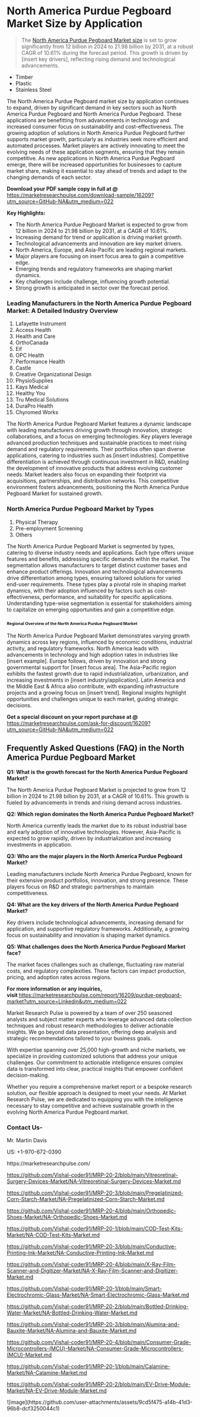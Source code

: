 <h1>North America Purdue Pegboard Market&nbsp;Size by Application</h1><blockquote><p>The <a href="https://marketresearchpulse.com/download-sample/16209?utm_source=GitHub-NA&amp;utm_medium=022">North America Purdue Pegboard Market size</a> is set to grow significantly from 12 billion in 2024 to 21.98 billion by 2031, at a robust CAGR of 10.61% during the forecast period. This growth is driven by [insert key drivers], reflecting rising demand and technological advancements.</p></blockquote><ul><li>Timber<li> Plastic<li> Stainless Steel</li></ul><p>The North America Purdue Pegboard market size by application continues to expand, driven by significant demand in key sectors such as North America Purdue Pegboard and North America Purdue Pegboard. These applications are benefitting from advancements in technology and increased consumer focus on sustainability and cost-effectiveness. The growing adoption of solutions in North America Purdue Pegboard further supports market growth, particularly as industries seek more efficient and automated processes. Market players are actively innovating to meet the evolving needs of these application segments, ensuring that they remain competitive. As new applications in North America Purdue Pegboard emerge, there will be increased opportunities for businesses to capture market share, making it essential to stay ahead of trends and adapt to the changing demands of each sector.</p><p><strong>Download your PDF sample copy in full at @ </strong><a href="https://marketresearchpulse.com/download-sample/16209?utm_source=GitHub-NA&amp;utm_medium=022">https://marketresearchpulse.com/download-sample/16209?utm_source=GitHub-NA&amp;utm_medium=022</a></p><p><strong>Key Highlights: </strong></p><ul><li>The North America Purdue Pegboard Market is expected to grow from 12 billion in 2024 to 21.98 billion by 2031, at a CAGR of 10.61%.</li><li>Increasing demand for trend or application is driving market growth.</li><li>Technological advancements and innovation are key market drivers.</li><li>North America, Europe, and Asia-Pacific are leading regional markets.</li><li>Major players are focusing on insert focus area to gain a competitive edge.</li><li>Emerging trends and regulatory frameworks are shaping market dynamics.</li><li>Key challenges include challenge, influencing growth potential.</li><li>Strong growth is anticipated in sector over the forecast period.</li></ul><h3>Leading Manufacturers in the North America Purdue Pegboard Market: A Detailed Industry Overview</h3><ol><li>Lafayette Instrument</li><li>Access Health</li><li>Health and Care</li><li>OrthoCanada</li><li>Eif</li><li>OPC Health</li><li>Performance Health</li><li>Castle</li><li>Creative Organizational Design</li><li>PhysioSupplies</li><li>Kays Medical</li><li>Healthy You</li><li>Tru Medical Solutions</li><li>DuraPro Health</li><li>Chyromed Works</li></ol><div class="flex max-w-full flex-col flex-grow"><div class="min-h-8 text-message flex w-full flex-col items-end gap-2 whitespace-normal break-words [.text-message+&amp;]:mt-5" dir="auto" data-message-author-role="assistant" data-message-id="fd8432e4-4910-450d-b182-61b7bfb0a01f" data-message-model-slug="gpt-4o"><div class="flex w-full flex-col gap-1 empty:hidden first:pt-[3px]"><div class="markdown prose w-full break-words dark:prose-invert light"><p>The North America Purdue Pegboard Market features a dynamic landscape with leading manufacturers driving growth through innovation, strategic collaborations, and a focus on emerging technologies. Key players leverage advanced production techniques and sustainable practices to meet rising demand and regulatory requirements. Their portfolios often span diverse applications, catering to industries such as [insert industries]. Competitive differentiation is achieved through continuous investment in R&amp;D, enabling the development of innovative products that address evolving customer needs. Market leaders also focus on expanding their footprint via acquisitions, partnerships, and distribution networks. This competitive environment fosters advancements, positioning the North America Purdue Pegboard Market for sustained growth.</p></div></div></div></div><h3>North America Purdue Pegboard Market by Types</h3><ol><li>Physical Therapy<li> Pre-employment Screening<li> Others</li></ol><div class="flex max-w-full flex-col flex-grow"><div class="min-h-8 text-message flex w-full flex-col items-end gap-2 whitespace-normal break-words [.text-message+&amp;]:mt-5" dir="auto" data-message-author-role="assistant" data-message-id="084470be-0bb7-4664-bddf-5156b4f41249" data-message-model-slug="gpt-4o-mini"><div class="flex w-full flex-col gap-1 empty:hidden first:pt-[3px]"><div class="markdown prose w-full break-words dark:prose-invert light"><p>The North America Purdue Pegboard Market is segmented by types, catering to diverse industry needs and applications. Each type offers unique features and benefits, addressing specific demands within the market. The segmentation allows manufacturers to target distinct customer bases and enhance product offerings. Innovation and technological advancements drive differentiation among types, ensuring tailored solutions for varied end-user requirements. These types play a pivotal role in shaping market dynamics, with their adoption influenced by factors such as cost-effectiveness, performance, and suitability for specific applications. Understanding type-wise segmentation is essential for stakeholders aiming to capitalize on emerging opportunities and gain a competitive edge.</p></div></div></div></div><h3><span style="font-size: 11px;">Regional Overview of the North America Purdue Pegboard Market</span></h3><div class="flex max-w-full flex-col flex-grow"><div class="min-h-8 text-message flex w-full flex-col items-end gap-2 whitespace-normal break-words [.text-message+&amp;]:mt-5" dir="auto" data-message-author-role="assistant" data-message-id="e9038762-ce64-4e30-91c9-9bd413514231" data-message-model-slug="gpt-4o-mini"><div class="flex w-full flex-col gap-1 empty:hidden first:pt-[3px]"><div class="markdown prose w-full break-words dark:prose-invert light"><p>The North America Purdue Pegboard Market demonstrates varying growth dynamics across key regions, influenced by economic conditions, industrial activity, and regulatory frameworks. North America leads with advancements in technology and high adoption rates in industries like [insert example]. Europe follows, driven by innovation and strong governmental support for [insert focus area]. The Asia-Pacific region exhibits the fastest growth due to rapid industrialization, urbanization, and increasing investments in [insert industry/application]. Latin America and the Middle East &amp; Africa also contribute, with expanding infrastructure projects and a growing focus on [insert trend]. Regional insights highlight opportunities and challenges unique to each market, guiding strategic decisions.</p></div></div></div></div><p><strong>Get a special discount on your report purchase at @ </strong><a href="https://marketresearchpulse.com/ask-for-discount/16209?utm_source=GitHub-NA&amp;utm_medium=022">https://marketresearchpulse.com/ask-for-discount/16209?utm_source=GitHub-NA&amp;utm_medium=022</a></p><h2>Frequently Asked Questions (FAQ) in the North America Purdue Pegboard Market</h2><p><strong>Q1: What is the growth forecast for the North America Purdue Pegboard Market?</strong></p><p>The North America Purdue Pegboard Market is projected to grow from 12 billion in 2024 to 21.98 billion by 2031, at a CAGR of 10.61%. This growth is fueled by advancements in trends and rising demand across industries.</p><p><strong>Q2: Which region dominates the North America Purdue Pegboard Market?</strong></p><p>North America currently leads the market due to its robust industrial base and early adoption of innovative technologies. However, Asia-Pacific is expected to grow rapidly, driven by industrialization and increasing investments in application.</p><p><strong>Q3: Who are the major players in the North America Purdue Pegboard Market?</strong></p><p>Leading manufacturers include North America Purdue Pegboard, known for their extensive product portfolios, innovation, and strong presence. These players focus on R&amp;D and strategic partnerships to maintain competitiveness.</p><p><strong>Q4: What are the key drivers of the North America Purdue Pegboard Market?</strong></p><p>Key drivers include technological advancements, increasing demand for application, and supportive regulatory frameworks. Additionally, a growing focus on sustainability and innovation is shaping market dynamics.</p><p><strong>Q5: What challenges does the North America Purdue Pegboard Market face?</strong></p><p>The market faces challenges such as challenge, fluctuating raw material costs, and regulatory complexities. These factors can impact production, pricing, and adoption rates across regions.</p><p><strong>For more information or any inquiries, visit&nbsp;</strong><a href="https://marketresearchpulse.com/report/16209/purdue-pegboard-market?utm_source=Linkedin&utm_medium=022">https://marketresearchpulse.com/report/16209/purdue-pegboard-market?utm_source=Linkedin&utm_medium=022</a></p><p>Market Research Pulse is powered by a team of over 250 seasoned analysts and subject matter experts who leverage advanced data collection techniques and robust research methodologies to deliver actionable insights. We go beyond data presentation, offering deep analysis and strategic recommendations tailored to your business goals.</p><p>With expertise spanning over 25,000 high-growth and niche markets, we specialize in providing customized solutions that address your unique challenges. Our commitment to actionable intelligence ensures complex data is transformed into clear, practical insights that empower confident decision-making.</p><p>Whether you require a comprehensive market report or a bespoke research solution, our flexible approach is designed to meet your needs. At Market Research Pulse, we are dedicated to equipping you with the intelligence necessary to stay competitive and achieve sustainable growth in the evolving North America Purdue Pegboard market.</p><h3><strong>Contact Us-</strong></h3><p>Mr. Martin Davis</p><p>US: +1-970-672-0390</p><p>https://marketresearchpulse.com/</p><p><a href="https://github.com/Vishal-coder91/MRP-20-2/blob/main/Vitreoretinal-Surgery-Devices-Market/NA-Vitreoretinal-Surgery-Devices-Market.md">https://github.com/Vishal-coder91/MRP-20-2/blob/main/Vitreoretinal-Surgery-Devices-Market/NA-Vitreoretinal-Surgery-Devices-Market.md</a></p><p><a href="https://github.com/Vishal-coder91/MRP-20-3/blob/main/Pregelatinized-Corn-Starch-Market/NA-Pregelatinized-Corn-Starch-Market.md">https://github.com/Vishal-coder91/MRP-20-3/blob/main/Pregelatinized-Corn-Starch-Market/NA-Pregelatinized-Corn-Starch-Market.md</a></p><p><a href="https://github.com/Vishal-coder91/MRP-20-4/blob/main/Orthopedic-Shoes-Market/NA-Orthopedic-Shoes-Market.md">https://github.com/Vishal-coder91/MRP-20-4/blob/main/Orthopedic-Shoes-Market/NA-Orthopedic-Shoes-Market.md</a></p><p><a href="https://github.com/Vishal-coder91/MRP-20-1/blob/main/COD-Test-Kits-Market/NA-COD-Test-Kits-Market.md">https://github.com/Vishal-coder91/MRP-20-1/blob/main/COD-Test-Kits-Market/NA-COD-Test-Kits-Market.md</a></p><p><a href="https://github.com/Vishal-coder91/MRP-20-3/blob/main/Conductive-Printing-Ink-Market/NA-Conductive-Printing-Ink-Market.md">https://github.com/Vishal-coder91/MRP-20-3/blob/main/Conductive-Printing-Ink-Market/NA-Conductive-Printing-Ink-Market.md</a></p><p><a href="https://github.com/Vishal-coder91/MRP-20-4/blob/main/X-Ray-Film-Scanner-and-Digitizer-Market/NA-X-Ray-Film-Scanner-and-Digitizer-Market.md">https://github.com/Vishal-coder91/MRP-20-4/blob/main/X-Ray-Film-Scanner-and-Digitizer-Market/NA-X-Ray-Film-Scanner-and-Digitizer-Market.md</a></p><p><a href="https://github.com/Vishal-coder91/MRP-20-1/blob/main/Smart-Electrochromic-Glass-Market/NA-Smart-Electrochromic-Glass-Market.md">https://github.com/Vishal-coder91/MRP-20-1/blob/main/Smart-Electrochromic-Glass-Market/NA-Smart-Electrochromic-Glass-Market.md</a></p><p><a href="https://github.com/Vishal-coder91/MRP-20-2/blob/main/Bottled-Drinking-Water-Market/NA-Bottled-Drinking-Water-Market.md">https://github.com/Vishal-coder91/MRP-20-2/blob/main/Bottled-Drinking-Water-Market/NA-Bottled-Drinking-Water-Market.md</a></p><p><a href="https://github.com/Vishal-coder91/MRP-20-3/blob/main/Alumina-and-Bauxite-Market/NA-Alumina-and-Bauxite-Market.md">https://github.com/Vishal-coder91/MRP-20-3/blob/main/Alumina-and-Bauxite-Market/NA-Alumina-and-Bauxite-Market.md</a></p><p><a href="https://github.com/Vishal-coder91/MRP-20-4/blob/main/Consumer-Grade-Microcontrollers-(MCU)-Market/NA-Consumer-Grade-Microcontrollers-(MCU)-Market.md">https://github.com/Vishal-coder91/MRP-20-4/blob/main/Consumer-Grade-Microcontrollers-(MCU)-Market/NA-Consumer-Grade-Microcontrollers-(MCU)-Market.md</a></p><p><a href="https://github.com/Vishal-coder91/MRP-20-1/blob/main/Calamine-Market/NA-Calamine-Market.md">https://github.com/Vishal-coder91/MRP-20-1/blob/main/Calamine-Market/NA-Calamine-Market.md</a></p><p><a href="https://github.com/Vishal-coder91/MRP-20-2/blob/main/EV-Drive-Module-Market/NA-EV-Drive-Module-Market.md">https://github.com/Vishal-coder91/MRP-20-2/blob/main/EV-Drive-Module-Market/NA-EV-Drive-Module-Market.md</a></p>
![image](https://github.com/user-attachments/assets/9cd5f475-a14b-41d3-96b8-dcf3250044c1)
